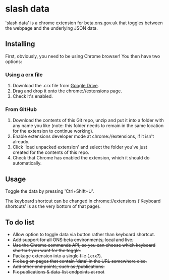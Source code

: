 # slash data
'slash data' is a chrome extension for beta.ons.gov.uk that toggles between the webpage and the underlying JSON data.

## Installing
First, obviously, you need to be using Chrome browser! You then have two options:

### Using a crx file
1. Download the .crx file from [Google Drive](https://drive.google.com/open?id=0B3WgKEr6-s_Hbnh2VUI1TkxVRmc).
2. Drag and drop it onto the chrome://extensions page.
3. Check it's enabled.

### From GitHub
1. Download the contents of this Git repo, unzip and put it into a folder with any name you like (note: this folder needs to remain in the same location for the extension to continue working).
2. Enable extensions developer mode at chrome://extensions, if it isn't already.
3. Click 'load unpacked extension' and select the folder you've just created for the contents of this repo.
4. Check that Chrome has enabled the extension, which it should do automatically.

## Usage
Toggle the data by pressing 'Ctrl+Shift+U'.

The keyboard shortcut can be changed in chrome://extensions ('Keyboard shortcuts' is as the very bottom of that page).

## To do list
- Allow option to toggle data via button rather than keyboard shortcut.
- ~~Add support for all ONS beta environments, local and live.~~
- ~~Use the Chrome commands API, so you can choose which keyboard shortcut you want for the toggle.~~
- ~~Package extension into a single file (.crx?).~~
- ~~Fix bug on pages that contain 'data' in the URL somewhere else.~~
- ~~Add other end points, such as /publications.~~
- ~~Fix publications & data-list endpoints at root~~
